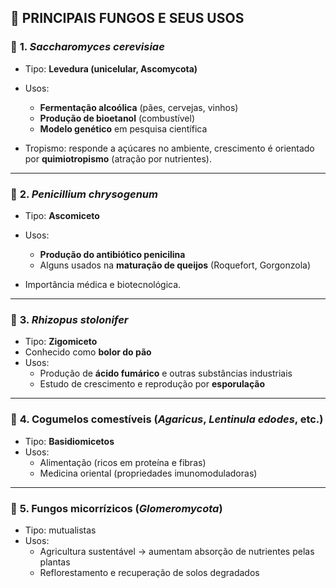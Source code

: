 ## 🍄 **PRINCIPAIS FUNGOS E SEUS USOS**

### 🔹 **1. _Saccharomyces cerevisiae_**

- Tipo: **Levedura (unicelular, Ascomycota)**
- Usos:
    - **Fermentação alcoólica** (pães, cervejas, vinhos)
    - **Produção de bioetanol** (combustível)
    - **Modelo genético** em pesquisa científica
        
- Tropismo: responde a açúcares no ambiente, crescimento é orientado por **quimiotropismo** (atração por nutrientes).

---

### 🔹 **2. _Penicillium chrysogenum_**

- Tipo: **Ascomiceto**
- Usos:
    - **Produção do antibiótico penicilina**
    - Alguns usados na **maturação de queijos** (Roquefort, Gorgonzola)
        
- Importância médica e biotecnológica.

---

### 🔹 **3. _Rhizopus stolonifer_**

- Tipo: **Zigomiceto**
- Conhecido como **bolor do pão**
- Usos:
    - Produção de **ácido fumárico** e outras substâncias industriais
    - Estudo de crescimento e reprodução por **esporulação**

---

### 🔹 **4. Cogumelos comestíveis (_Agaricus_, _Lentinula edodes_, etc.)**

- Tipo: **Basidiomicetos**
- Usos:
    - Alimentação (ricos em proteína e fibras)
    - Medicina oriental (propriedades imunomoduladoras)

---

### 🔹 **5. Fungos micorrízicos (_Glomeromycota_)**

- Tipo: mutualistas
- Usos:
    - Agricultura sustentável → aumentam absorção de nutrientes pelas plantas
    - Reflorestamento e recuperação de solos degradados
        
